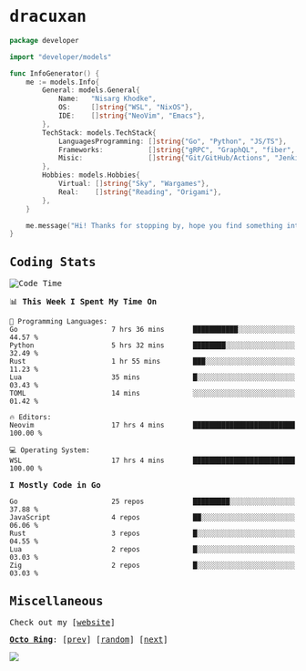 <!-- Banner -->
<!--
<img src="https://i.imgur.com/mz4ym1F.png" style="max-height:550px"/>
-->


<samp>
	
<!-- Coded Intro -->
	
# dracuxan

```go
package developer

import "developer/models"

func InfoGenerator() {
	me := models.Info{
		General: models.General{
			Name:   "Nisarg Khodke",
			OS:     []string{"WSL", "NixOS"},
			IDE:    []string{"NeoVim", "Emacs"},
		},
		TechStack: models.TechStack{
			LanguagesProgramming: []string{"Go", "Python", "JS/TS"},
			Frameworks: 	      []string{"gRPC", "GraphQL", "fiber", "flask", "React.js", "Next.js"},
			Misic:                []string{"Git/GitHub/Actions", "Jenkins", "Docker"},
		},
		Hobbies: models.Hobbies{
			Virtual: []string{"Sky", "Wargames"},
			Real:    []string{"Reading", "Origami"},
		},		
	}

	me.message("Hi! Thanks for stopping by, hope you find something interesting!") 
}
```

## Coding Stats


<!--START_SECTION:waka-->
![Code Time](http://img.shields.io/badge/Code%20Time-299%20hrs%2050%20mins-blue)

📊 **This Week I Spent My Time On** 

```text
💬 Programming Languages: 
Go                       7 hrs 36 mins       ███████████░░░░░░░░░░░░░░   44.57 % 
Python                   5 hrs 32 mins       ████████░░░░░░░░░░░░░░░░░   32.49 % 
Rust                     1 hr 55 mins        ███░░░░░░░░░░░░░░░░░░░░░░   11.23 % 
Lua                      35 mins             █░░░░░░░░░░░░░░░░░░░░░░░░   03.43 % 
TOML                     14 mins             ░░░░░░░░░░░░░░░░░░░░░░░░░   01.42 % 

🔥 Editors: 
Neovim                   17 hrs 4 mins       █████████████████████████   100.00 % 

💻 Operating System: 
WSL                      17 hrs 4 mins       █████████████████████████   100.00 % 
```

**I Mostly Code in Go** 

```text
Go                       25 repos            █████████░░░░░░░░░░░░░░░░   37.88 % 
JavaScript               4 repos             ██░░░░░░░░░░░░░░░░░░░░░░░   06.06 % 
Rust                     3 repos             █░░░░░░░░░░░░░░░░░░░░░░░░   04.55 % 
Lua                      2 repos             █░░░░░░░░░░░░░░░░░░░░░░░░   03.03 % 
Zig                      2 repos             █░░░░░░░░░░░░░░░░░░░░░░░░   03.03 % 
```




<!--END_SECTION:waka-->

## Miscellaneous

Check out my [[website](https://bynisarg.in/)]

[**Octo Ring**](https://octo-ring.com/):
[[prev](https://octo-ring.com/p/dracuxan/prev)]  [[random](https://octo-ring.com/p/dracuxan/random)]  [[next](https://octo-ring.com/p/dracuxan/next)]

![](https://komarev.com/ghpvc/?username=dracuxan&style=flat-square)

</samp>
